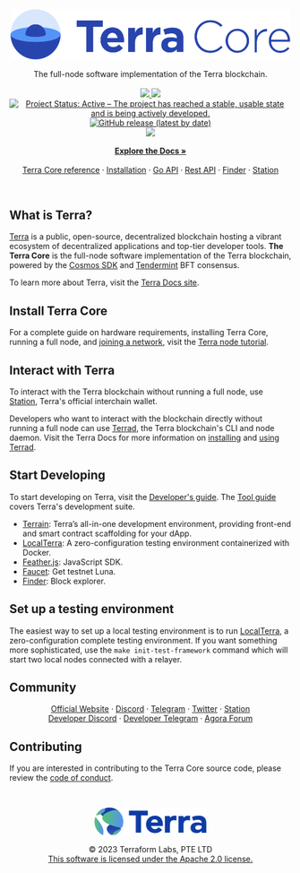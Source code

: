 <p>&nbsp;</p>
<p align="center">
    <a href="https://terra.money/"><img src="docs/core_logo.svg" width=500>
    </a>
</p>

<p align="center">
    The full-node software implementation of the Terra blockchain.
    <br />
    <br />
    <a href="https://codecov.io/gh/terra-money/core">
        <img src="https://codecov.io/gh/terra-money/core/branch/release/v2.8/graph/badge.svg">
    </a>
    <a href="https://goreportcard.com/report/github.com/terra-money/core">
        <img src="https://goreportcard.com/badge/github.com/terra-money/core">
    </a>
    <a href="https://www.repostatus.org/#active"><img src="https://www.repostatus.org/badges/latest/active.svg" alt="Project Status: Active – The project has reached a stable, usable state and is being actively developed." />
    </a>
    <a href="https://github.com/terra-money/core/releases"><img alt="GitHub release (latest by date)" src="https://img.shields.io/github/v/release/terra-money/core">
    </a>
    <br />
    <a href="https://terra.money/"><img src="https://docs.terra.money/img/banner.png" width=500>
    </a>
</p>

<p align="center">
  <a href="https://docs.terra.money/"><strong>Explore the Docs »</strong></a>
  <br />
  <br />
  <a href="https://docs.terra.money/develop/module-specifications/">Terra Core reference</a>
  ·
  <a href="https://docs.terra.money/full-node/">Installation</a>
  ·
  <a href="https://pkg.go.dev/github.com/terra-money/core?tab=subdirectories">Go API</a>
  ·
  <a href="https://phoenix-lcd.terra.dev/swagger/">Rest API</a>
  ·
  <a href="https://finder.terra.money/">Finder</a>
  ·
  <a href="https://station.terra.money/">Station</a>
</p>

<br/>

## What is Terra?

[Terra](https://terra.money) is a public, open-source, decentralized blockchain hosting a vibrant ecosystem of decentralized applications and top-tier developer tools. **The Terra Core** is the full-node software implementation of the Terra blockchain, powered by the [Cosmos SDK](https://github.com/cosmos/cosmos-sdk) and [Tendermint](https://github.com/cometbft/cometbft) BFT consensus.

To learn more about Terra, visit the [Terra Docs site](https://docs.terra.money/).

## Install Terra Core

For a complete guide on hardware requirements, installing Terra Core, running a full node, and [joining a network](https://docs.terra.money/full-node/run-a-full-terra-node/join-a-network#join-a-public-network), visit the [Terra node tutorial](https://docs.terra.money/full-node/run-a-full-terra-node/).

## Interact with Terra

To interact with the Terra blockchain without running a full node, use [Station](https://setup-station.terra.money/), Terra's official interchain wallet.

Developers who want to interact with the blockchain directly without running a full node can use [Terrad](https://docs.terra.money/develop/terrad/using-terrad), the Terra blockchain's CLI and node daemon. Visit the Terra Docs for more information on [installing](https://docs.terra.money/develop/terrad/install-terrad) and [using Terrad](https://docs.terra.money/develop/terrad/using-terrad).

## Start Developing

To start developing on Terra, visit the [Developer's guide](https://docs.terra.money/develop/get-started/). The [Tool guide](https://docs.terra.money/develop/which-tools) covers Terra's development suite.

- [Terrain](https://github.com/terra-money/terrain): Terra’s all-in-one development environment, providing front-end and smart contract scaffolding for your dApp.
- [LocalTerra](https://github.com/terra-money/LocalTerra): A zero-configuration testing environment containerized with Docker.
- [Feather.js](https://github.com/terra-money/feather.js): JavaScript SDK.
- [Faucet](https://faucet.terra.money): Get testnet Luna.
- [Finder](https://finder.terra.money): Block explorer.

## Set up a testing environment

The easiest way to set up a local testing environment is to run [LocalTerra](https://github.com/terra-money/LocalTerra), a zero-configuration complete testing environment. If you want something more sophisticated, use the `make init-test-framework` command which will start two local nodes connected with a relayer.

## Community

<p align="center">
  <a href="https://terra.money">Official Website</a>
  ·
  <a href="https://discord.com/invite/terra-money">Discord</a>
  ·
  <a href="https://t.me/terra_announcements">Telegram</a>
  ·
  <a href="https://twitter.com/terra_money">Twitter</a>
  ·
  <a href="https://setup-station.terra.money/">Station</a>
  <br/>
  <a href="https://docs.terra.money/develop/get-started/#terra-discord-server">Developer Discord</a>
  ·
  <a href="https://t.me/+gCxCPohmVBkyNDRl">Developer Telegram</a>
  ·
  <a href="https://agora.terra.money">Agora Forum</a>
</p>

## Contributing

If you are interested in contributing to the Terra Core source code, please review the [code of conduct](./CODE_OF_CONDUCT.md).

<p>&nbsp;</p>
<p align="center">
    <a href="https://terra.money/"><img src="docs/terra_logo.svg" align="center" width=200/></a>
    <br />
    <br />
    © 2023 Terraform Labs, PTE LTD
    <br />
    <a href="LICENSE">This software is licensed under the Apache 2.0 license.</a>
</p>
